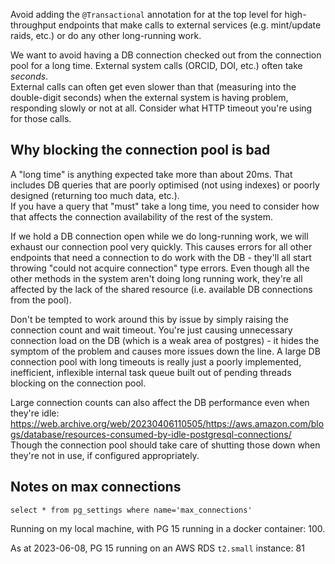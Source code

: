 Avoid adding the `@Transactional` annotation for at the top level for 
high-throughput endpoints that make calls to external services 
(e.g. mint/update raids, etc.) or do any other long-running work.

We want to avoid having a DB connection checked out from the connection pool
for a long time. External system calls (ORCID, DOI, etc.) often take _seconds_.   
External calls can often get even slower than that (measuring into the
double-digit seconds) when the external system is having problem, responding
slowly or not at all. Consider what HTTP timeout you're using for those calls.


## Why blocking the connection pool is bad

A "long time" is anything expected take more than about 20ms. That 
includes DB queries that are poorly optimised (not using indexes) or poorly 
designed (returning too much data, etc.).  
If you have a query that "must" take a long time, you need to consider how that 
affects the connection availability of the rest of the system.

If we hold a DB connection open while we do long-running work, we will 
exhaust our connection pool very quickly.  This causes errors for all other 
endpoints that need a connection to do work with the DB - they'll all start 
throwing "could not acquire connection" type errors. Even though all the other 
methods in the system aren't doing long running work, they're all affected by
the lack of the shared resource (i.e. available DB connections from the pool).

Don't be tempted to work around this by issue by simply raising the connection 
count and wait timeout.
You're just causing unnecessary connection load on the DB (which is a weak area 
of postgres) - it hides the symptom of the problem and causes more 
issues down the line.  A large DB connection pool with long timeouts is really
just a poorly implemented, inefficient, inflexible internal task queue built 
out of pending threads blocking on the connection pool.

Large connection counts can also affect the DB performance even when they're
idle: https://web.archive.org/web/20230406110505/https://aws.amazon.com/blogs/database/resources-consumed-by-idle-postgresql-connections/
Though the connection pool should take care of shutting those down when they're 
not in use, if configured appropriately.


## Notes on max connections

`select * from pg_settings where name='max_connections'`

Running on my local machine, with PG 15 running in a docker container: 100.

As at 2023-06-08, PG 15 running on an AWS RDS `t2.small` instance: 81